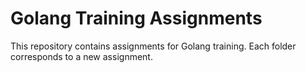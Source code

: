 # Golang Training Assignments

This repository contains assignments for Golang training. Each folder corresponds to a new assignment.

